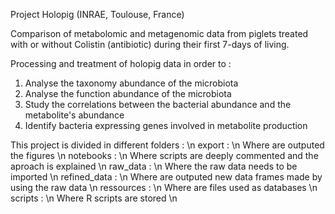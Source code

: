 Project Holopig (INRAE, Toulouse, France)

Comparison of metabolomic and metagenomic data from piglets treated with or without Colistin (antibiotic) during their first 7-days of living.

Processing and treatment of holopig data in order to :
  1. Analyse the taxonomy abundance of the microbiota
  2. Analyse the function abundance of the microbiota
  3. Study the correlations between the bacterial abundance and the metabolite's abundance
  4. Identify bacteria expressing genes involved in metabolite production

This project is divided in different folders : \n
  export : \n
      Where are outputed the figures \n
  notebooks : \n
      Where scripts are deeply commented and the aproach is explained \n
  raw_data : \n
      Where the raw data needs to be imported \n
  refined_data : \n
      Where are outputed new data frames made by using the raw data \n
  ressources : \n
      Where are files used as databases \n
  scripts : \n
      Where R scripts are stored \n
